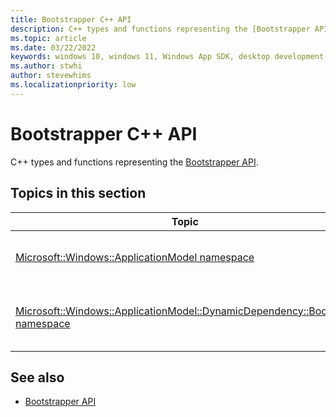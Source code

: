 ```yaml
---
title: Bootstrapper C++ API
description: C++ types and functions representing the [Bootstrapper API](/windows/windows-app-sdk/api/win32/_bootstrap/).
ms.topic: article
ms.date: 03/22/2022
keywords: windows 10, windows 11, Windows App SDK, desktop development, app sdk, bootstrapper, bootstrapper api
ms.author: stwhi
author: stevewhims
ms.localizationpriority: low
---
```


# Bootstrapper C++ API

C++ types and functions representing the [Bootstrapper API](/windows/windows-app-sdk/api/win32/_bootstrap/).

## Topics in this section

| Topic | Description |
| - | - |
| [Microsoft::Windows::ApplicationModel namespace](microsoft.windows.applicationmodel/microsoft.windows.applicationmodel.md) | Types and functions from the Bootstrapper C++ API that are in the (**Microsoft::Windows**) **ApplicationModel** namespace. |
| [Microsoft::Windows::ApplicationModel::DynamicDependency::Bootstrap namespace](microsoft.windows.applicationmodel.dynamicdependency.bootstrap/microsoft.windows.applicationmodel.dynamicdependency.bootstrap.md) | Types and functions from the Bootstrapper C++ API that are in the (**M::W::A::DynamicDependency**) **Bootstrap** namespace. |

## See also

* [Bootstrapper API](/windows/windows-app-sdk/api/win32/_bootstrap/)
